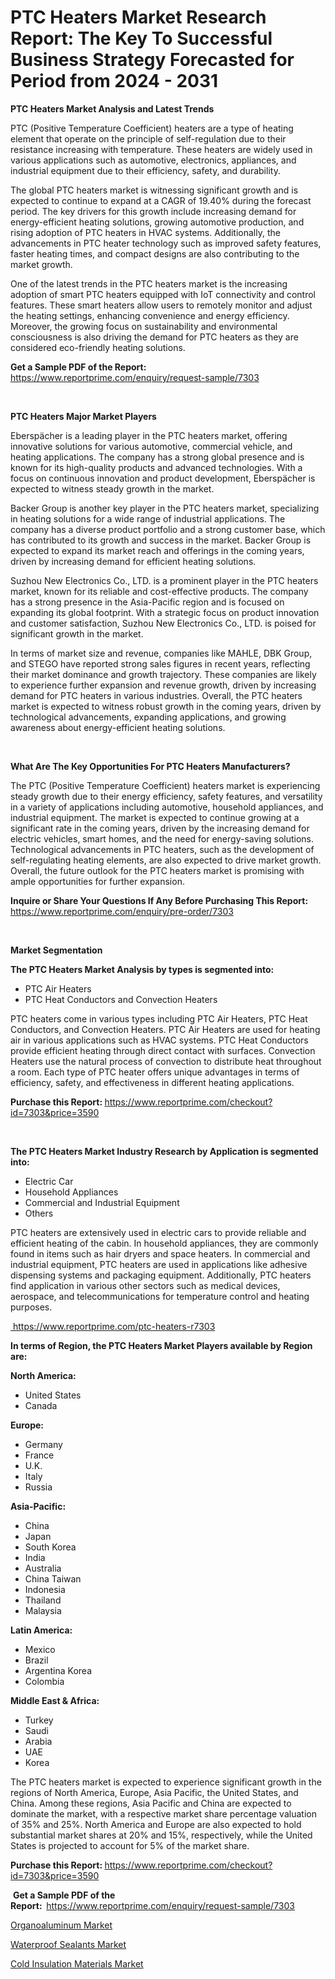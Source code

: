 <p><h1>PTC Heaters Market Research Report: The Key To Successful Business Strategy Forecasted for Period from 2024 - 2031</h1></p><p><strong>PTC Heaters Market Analysis and Latest Trends</strong></p>
<p><p>PTC (Positive Temperature Coefficient) heaters are a type of heating element that operate on the principle of self-regulation due to their resistance increasing with temperature. These heaters are widely used in various applications such as automotive, electronics, appliances, and industrial equipment due to their efficiency, safety, and durability.</p><p>The global PTC heaters market is witnessing significant growth and is expected to continue to expand at a CAGR of 19.40% during the forecast period. The key drivers for this growth include increasing demand for energy-efficient heating solutions, growing automotive production, and rising adoption of PTC heaters in HVAC systems. Additionally, the advancements in PTC heater technology such as improved safety features, faster heating times, and compact designs are also contributing to the market growth.</p><p>One of the latest trends in the PTC heaters market is the increasing adoption of smart PTC heaters equipped with IoT connectivity and control features. These smart heaters allow users to remotely monitor and adjust the heating settings, enhancing convenience and energy efficiency. Moreover, the growing focus on sustainability and environmental consciousness is also driving the demand for PTC heaters as they are considered eco-friendly heating solutions.</p></p>
<p><strong>Get a Sample PDF of the Report:&nbsp;</strong> <a href="https://www.reportprime.com/enquiry/request-sample/7303">https://www.reportprime.com/enquiry/request-sample/7303</a></p>
<p>&nbsp;</p>
<p><strong>PTC Heaters Major Market Players</strong></p>
<p><p>Eberspächer is a leading player in the PTC heaters market, offering innovative solutions for various automotive, commercial vehicle, and heating applications. The company has a strong global presence and is known for its high-quality products and advanced technologies. With a focus on continuous innovation and product development, Eberspächer is expected to witness steady growth in the market.</p><p>Backer Group is another key player in the PTC heaters market, specializing in heating solutions for a wide range of industrial applications. The company has a diverse product portfolio and a strong customer base, which has contributed to its growth and success in the market. Backer Group is expected to expand its market reach and offerings in the coming years, driven by increasing demand for efficient heating solutions.</p><p>Suzhou New Electronics Co., LTD. is a prominent player in the PTC heaters market, known for its reliable and cost-effective products. The company has a strong presence in the Asia-Pacific region and is focused on expanding its global footprint. With a strategic focus on product innovation and customer satisfaction, Suzhou New Electronics Co., LTD. is poised for significant growth in the market.</p><p>In terms of market size and revenue, companies like MAHLE, DBK Group, and STEGO have reported strong sales figures in recent years, reflecting their market dominance and growth trajectory. These companies are likely to experience further expansion and revenue growth, driven by increasing demand for PTC heaters in various industries. Overall, the PTC heaters market is expected to witness robust growth in the coming years, driven by technological advancements, expanding applications, and growing awareness about energy-efficient heating solutions.</p></p>
<p>&nbsp;</p>
<p><strong>What Are The Key Opportunities For PTC Heaters Manufacturers?</strong></p>
<p><p>The PTC (Positive Temperature Coefficient) heaters market is experiencing steady growth due to their energy efficiency, safety features, and versatility in a variety of applications including automotive, household appliances, and industrial equipment. The market is expected to continue growing at a significant rate in the coming years, driven by the increasing demand for electric vehicles, smart homes, and the need for energy-saving solutions. Technological advancements in PTC heaters, such as the development of self-regulating heating elements, are also expected to drive market growth. Overall, the future outlook for the PTC heaters market is promising with ample opportunities for further expansion.</p></p>
<p><strong>Inquire or Share Your Questions If Any Before Purchasing This Report:</strong> <a href="https://www.reportprime.com/enquiry/pre-order/7303">https://www.reportprime.com/enquiry/pre-order/7303</a></p>
<p>&nbsp;</p>
<p><strong>Market Segmentation</strong></p>
<p><strong>The PTC Heaters Market Analysis by types is segmented into:</strong></p>
<p><ul><li>PTC Air Heaters</li><li>PTC Heat Conductors and Convection Heaters</li></ul></p>
<p><p>PTC heaters come in various types including PTC Air Heaters, PTC Heat Conductors, and Convection Heaters. PTC Air Heaters are used for heating air in various applications such as HVAC systems. PTC Heat Conductors provide efficient heating through direct contact with surfaces. Convection Heaters use the natural process of convection to distribute heat throughout a room. Each type of PTC heater offers unique advantages in terms of efficiency, safety, and effectiveness in different heating applications.</p></p>
<p><strong>Purchase this Report:&nbsp;</strong><a href="https://www.reportprime.com/checkout?id=7303&price=3590">https://www.reportprime.com/checkout?id=7303&price=3590</a></p>
<p>&nbsp;</p>
<p><strong>The PTC Heaters Market Industry Research by Application is segmented into:</strong></p>
<p><ul><li>Electric Car</li><li>Household Appliances</li><li>Commercial and Industrial Equipment</li><li>Others</li></ul></p>
<p><p>PTC heaters are extensively used in electric cars to provide reliable and efficient heating of the cabin. In household appliances, they are commonly found in items such as hair dryers and space heaters. In commercial and industrial equipment, PTC heaters are used in applications like adhesive dispensing systems and packaging equipment. Additionally, PTC heaters find application in various other sectors such as medical devices, aerospace, and telecommunications for temperature control and heating purposes.</p></p>
<p><a href="https://www.reportprime.com/ptc-heaters-r7303">&nbsp;https://www.reportprime.com/ptc-heaters-r7303</a></p>
<p><strong>In terms of Region, the PTC Heaters Market Players available by Region are:</strong></p>
<p>
    <p> <strong> North America: </strong>
        <ul>
            <li>United States</li>
            <li>Canada</li>
        </ul>
        </p> 
    <p> <strong> Europe: </strong>
        <ul>
            <li>Germany</li>
            <li>France</li>
            <li>U.K.</li>
            <li>Italy</li>
            <li>Russia</li>
        </ul>
        </p> 
    <p> <strong> Asia-Pacific: </strong>
        <ul>
            <li>China</li>
            <li>Japan</li>
            <li>South Korea</li>
            <li>India</li>
            <li>Australia</li>
            <li>China Taiwan</li>
            <li>Indonesia</li>
            <li>Thailand</li>
            <li>Malaysia</li>
        </ul>
        </p> 
    <p> <strong> Latin America: </strong>
        <ul>
            <li>Mexico</li>
            <li>Brazil</li>
            <li>Argentina Korea</li>
            <li>Colombia</li>
        </ul>
        </p> 
    <p> <strong> Middle East & Africa: </strong>
        <ul>
            <li>Turkey</li>
            <li>Saudi</li>
            <li>Arabia</li>
            <li>UAE</li>
            <li>Korea</li>
        </ul>
    </p>
    </p>
<p><p>The PTC heaters market is expected to experience significant growth in the regions of North America, Europe, Asia Pacific, the United States, and China. Among these regions, Asia Pacific and China are expected to dominate the market, with a respective market share percentage valuation of 35% and 25%. North America and Europe are also expected to hold substantial market shares at 20% and 15%, respectively, while the United States is projected to account for 5% of the market share.</p></p>
<p><strong>Purchase this Report: </strong><a href="https://www.reportprime.com/checkout?id=7303&price=3590">https://www.reportprime.com/checkout?id=7303&price=3590</a></p>
<p>&nbsp;<strong>Get a Sample PDF of the Report:&nbsp;&nbsp;</strong><a href="https://www.reportprime.com/enquiry/request-sample/7303">https://www.reportprime.com/enquiry/request-sample/7303</a></p>
<p><strong></strong></p>
<p><p><a href="https://www.linkedin.com/pulse/organoaluminum-market-comprehensive-report-its-share-amp-cv7ic?trackingId=lTjphBRqVLTnQ%2FBP4Xn%2FhQ%3D%3D">Organoaluminum Market</a></p><p><a href="https://www.linkedin.com/pulse/waterproof-sealants-market-size-trends-growth-outlook-forecasted-eupnc?trackingId=T1OczSWoAX7i%2FSxQzKB83A%3D%3D">Waterproof Sealants Market</a></p><p><a href="https://www.linkedin.com/pulse/cold-insulation-materials-market-size-share-amp-trends-analysis-ns2oc?trackingId=6We%2FzFo7pXTiVcSDQ%2F9lTg%3D%3D">Cold Insulation Materials Market</a></p></p>